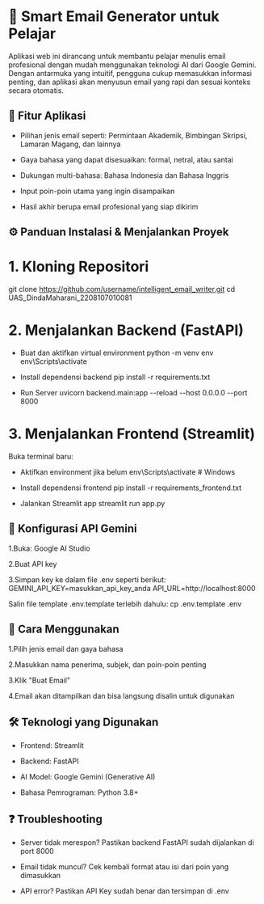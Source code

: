 # 📧 Smart Email Generator untuk Pelajar
Aplikasi web ini dirancang untuk membantu pelajar menulis email profesional dengan mudah menggunakan teknologi AI dari Google Gemini. Dengan antarmuka yang intuitif, pengguna cukup memasukkan informasi penting, dan aplikasi akan menyusun email yang rapi dan sesuai konteks secara otomatis.

## 🌟 Fitur Aplikasi
- Pilihan jenis email seperti: Permintaan Akademik, Bimbingan Skripsi, Lamaran Magang, dan lainnya

- Gaya bahasa yang dapat disesuaikan: formal, netral, atau santai

- Dukungan multi-bahasa: Bahasa Indonesia dan Bahasa Inggris

- Input poin-poin utama yang ingin disampaikan

- Hasil akhir berupa email profesional yang siap dikirim

## ⚙️ Panduan Instalasi & Menjalankan Proyek
# 1. Kloning Repositori
git clone https://github.com/username/intelligent_email_writer.git
cd UAS_DindaMaharani_2208107010081

# 2. Menjalankan Backend (FastAPI)
- Buat dan aktifkan virtual environment
python -m venv env
env\Scripts\activate         

- Install dependensi backend
pip install -r requirements.txt

- Run Server
uvicorn backend.main:app --reload --host 0.0.0.0 --port 8000

# 3. Menjalankan Frontend (Streamlit)
Buka terminal baru:

- Aktifkan environment jika belum
env\Scripts\activate         # Windows

- Install dependensi frontend
pip install -r requirements_frontend.txt

- Jalankan Streamlit app
streamlit run app.py

## 🔐 Konfigurasi API Gemini
1.Buka: Google AI Studio

2.Buat API key

3.Simpan key ke dalam file .env seperti berikut:
GEMINI_API_KEY=masukkan_api_key_anda
API_URL=http://localhost:8000 

Salin file template .env.template terlebih dahulu:
cp .env.template .env

## 🧪 Cara Menggunakan
1.Pilih jenis email dan gaya bahasa

2.Masukkan nama penerima, subjek, dan poin-poin penting

3.Klik "Buat Email"

4.Email akan ditampilkan dan bisa langsung disalin untuk digunakan

## 🛠 Teknologi yang Digunakan
- Frontend: Streamlit

- Backend: FastAPI

- AI Model: Google Gemini (Generative AI)

- Bahasa Pemrograman: Python 3.8+

## ❓ Troubleshooting
- Server tidak merespon? Pastikan backend FastAPI sudah dijalankan di port 8000

- Email tidak muncul? Cek kembali format atau isi dari poin yang dimasukkan

- API error? Pastikan API Key sudah benar dan tersimpan di .env
